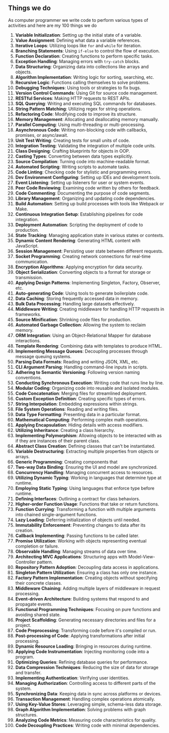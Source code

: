 ## Things we do 
As computer programmer we write code to perform various types of activities and here are my 100 things we do 

1. **Variable Initialization**: Setting up the initial state of a variable.
2. **Value Assignment**: Defining what data a variable references.
3. **Iterative Loops**: Utilizing loops like `for` and `while` for iteration.
4. **Branching Statements**: Using `if-else` to control the flow of execution.
5. **Function Declaration**: Creating functions to perform specific tasks.
6. **Exception Handling**: Managing errors with `try-catch` blocks.
7. **Data Structuring**: Organizing data into collections like arrays and objects.
8. **Algorithm Implementation**: Writing logic for sorting, searching, etc.
9. **Recursive Logic**: Functions calling themselves to solve problems.
10. **Debugging Techniques**: Using tools or strategies to fix bugs.
11. **Version Control Commands**: Using Git for source code management.
12. **RESTful Services**: Making HTTP requests to REST APIs.
13. **SQL Querying**: Writing and executing SQL commands for databases.
14. **String Pattern Matching**: Utilizing regex for string operations.
15. **Refactoring Code**: Modifying code to improve its structure.
16. **Memory Management**: Allocating and deallocating memory manually.
17. **Parallel Computing**: Using multi-threading or multi-processing.
18. **Asynchronous Code**: Writing non-blocking code with callbacks, promises, or async/await.
19. **Unit Test Writing**: Creating tests for small units of code.
20. **Integration Testing**: Validating the integration of multiple code units.
21. **Class Designing**: Crafting blueprints for objects in OOP.
22. **Casting Types**: Converting between data types explicitly.
23. **Source Compilation**: Turning code into machine-readable format.
24. **Automated Scripting**: Writing scripts to automate tasks.
25. **Code Linting**: Checking code for stylistic and programming errors.
26. **Dev Environment Configuring**: Setting up IDEs and development tools.
27. **Event Listening**: Setting up listeners for user or system events.
28. **Peer Code Reviewing**: Examining code written by others for feedback.
29. **Code Commenting**: Documenting the purpose of code segments.
30. **Library Management**: Organizing and updating code dependencies.
31. **Build Automation**: Setting up build processes with tools like Webpack or Make.
32. **Continuous Integration Setup**: Establishing pipelines for code integration.
33. **Deployment Automation**: Scripting the deployment of code to production.
34. **State Tracking**: Managing application state in various states or contexts.
35. **Dynamic Content Rendering**: Generating HTML content with JavaScript.
36. **Session Management**: Persisting user state between different requests.
37. **Socket Programming**: Creating network connections for real-time communication.
38. **Encryption Algorithms**: Applying encryption for data security.
39. **Object Serialization**: Converting objects to a format for storage or transmission.
40. **Applying Design Patterns**: Implementing Singleton, Factory, Observer, etc.
41. **Auto-generating Code**: Using tools to generate boilerplate code.
42. **Data Caching**: Storing frequently accessed data in memory.
43. **Bulk Data Processing**: Handling large datasets effectively.
44. **Middleware Writing**: Creating middleware for handling HTTP requests in frameworks.
45. **Source Minification**: Shrinking code files for production.
46. **Automated Garbage Collection**: Allowing the system to reclaim memory.
47. **ORM Integration**: Using an Object-Relational Mapper for database interactions.
48. **Template Rendering**: Combining data with templates to produce HTML.
49. **Implementing Message Queues**: Decoupling processes through message queuing systems.
50. **Parsing Data Formats**: Reading and writing JSON, XML, etc.
51. **CLI Argument Parsing**: Handling command-line inputs in scripts.
52. **Adhering to Semantic Versioning**: Following version naming conventions.
53. **Conducting Synchronous Execution**: Writing code that runs line by line.
54. **Modular Coding**: Organizing code into reusable and isolated modules.
55. **Code Concatenation**: Merging files for streamlined deployment.
56. **Custom Exception Definition**: Creating specific types of errors.
57. **String Interpolation**: Embedding expressions within strings.
58. **File System Operations**: Reading and writing files.
59. **Data Type Formatting**: Presenting data in a particular format.
60. **Mathematical Computing**: Performing complex math operations.
61. **Applying Encapsulation**: Hiding details with access modifiers.
62. **Utilizing Inheritance**: Creating a class hierarchy.
63. **Implementing Polymorphism**: Allowing objects to be interacted with as if they are instances of their parent class.
64. **Abstract Class Creation**: Defining classes that can't be instantiated.
65. **Variable Destructuring**: Extracting multiple properties from objects or arrays.
66. **Generic Programming**: Creating components that
67. **Two-way Data Binding**: Ensuring the UI and model are synchronized.
68. **Concurrency Handling**: Managing concurrent access to resources.
69. **Utilizing Dynamic Typing**: Working in languages that determine type at runtime.
70. **Employing Static Typing**: Using languages that enforce type before runtime.
71. **Defining Interfaces**: Outlining a contract for class behaviors.
72. **Higher-order Function Usage**: Functions that take or return functions.
73. **Function Currying**: Transforming a function with multiple arguments into chained single-argument functions.
74. **Lazy Loading**: Deferring initialization of objects until needed.
75. **Immutability Enforcement**: Preventing changes to data after its creation.
76. **Callback Implementing**: Passing functions to be called later.
77. **Promise Utilization**: Working with objects representing eventual completion or failure.
78. **Observable Handling**: Managing streams of data over time.
79. **Architecting MVC Applications**: Structuring apps with Model-View-Controller pattern.
80. **Repository Pattern Adoption**: Decoupling data access in applications.
81. **Singleton Pattern Utilization**: Ensuring a class has only one instance.
82. **Factory Pattern Implementation**: Creating objects without specifying their concrete classes.
83. **Middleware Chaining**: Adding multiple layers of middleware in request processing.
84. **Event-driven Architecture**: Building systems that respond to and propagate events.
85. **Functional Programming Techniques**: Focusing on pure functions and avoiding shared state.
86. **Project Scaffolding**: Generating necessary directories and files for a project.
87. **Code Preprocessing**: Transforming code before it's compiled or run.
88. **Post-processing of Code**: Applying transformations after initial processing.
89. **Dynamic Resource Loading**: Bringing in resources during runtime.
90. **Applying Code Instrumentation**: Injecting monitoring code into a program.
91. **Optimizing Queries**: Refining database queries for performance.
92. **Data Compression Techniques**: Reducing the size of data for storage and transfer.
93. **Implementing Authentication**: Verifying user identities.
94. **Managing Authorization**: Controlling access to different parts of the system.
95. **Synchronizing Data**: Keeping data in sync across platforms or devices.
96. **Transaction Management**: Handling complex operations atomically.
97. **Using Key-Value Stores**: Leveraging simple, schema-less data storage.
98. **Graph Algorithm Implementation**: Solving problems with graph structures.
99. **Analyzing Code Metrics**: Measuring code characteristics for quality.
100. **Code Decoupling Practices**: Writing code with minimal dependencies.
